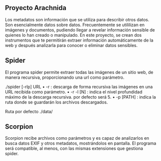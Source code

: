 ## Proyecto Arachnida

Los metadatos son información que se utiliza para describir otros datos. Son esencialmente datos sobre datos.
Frecuentemente se utililizan en imágenes y documentos, pudiendo llegar a revelar información sensible de quienes lo han creado o manipulado. En este proyecto, se crean dos instrumentos que te permitirán extraer información automáticamente de la web y después analizarla para conocer o eliminar datos sensibles.

## Spider

El programa spider permite extraer todas las imágenes de un sitio web, de manera recursiva, proporcionando una url como parámetro.

./spider \[-rlp\] URL
• -r : descarga de forma recursiva las imágenes en una URL recibida como
parámetro.
• -r -l \[N\] : indica el nivel profundidad máximo de la descarga recursiva.
por defecto será 5.
• -p \[PATH\] : indica la ruta donde se guardarán los archivos descargados.

Ruta por defecto ./data/

## Scorpion

Scorpion recibe archivos como parámetros y es capaz de analizarlos en busca datos EXIF y otros metadatos, mostrándolos en pantalla.
El programa será compatible, al menos, con las mismas extensiones que gestiona spider.
